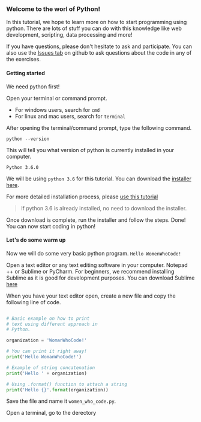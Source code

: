### Welcome to the worl of Python! 

In this tutorial, we hope to learn more on how to start programming using python. There are lots of stuff you can do with this knowledge like web development, scripting, data processing and more!

If you have questions, please don't hesitate to ask and participate. You can also use the [Issues tab](https://github.com/pprmint/python-sample/issues) on github to ask questions about the code in any of the exercises.


#### Getting started
We need python first!

Open your terminal or command prompt.
- For windows users, search for `cmd`
- For linux and mac users, search for `terminal`

After opening the terminal/command prompt, type the following command.
```shell
python --version
```

This will tell you what version of python is currently installed in your computer.

```shell
Python 3.6.0
```


We will be using `python 3.6` for this tutorial. You can download the [installer here](https://www.python.org/downloads/).

For more detailed installation process, please [use this tutorial](https://tutorial.djangogirls.org/en/python_installation/)

>If python 3.6 is already installed, no need to download the installer.

Once download is complete, run the installer and follow the steps. Done! You can now start coding in python!

#### Let's do some warm up

Now we will do some very basic python program. `Hello WomenWhoCode!`

Open a text editor or any text editing software in your computer. Notepad ++ or Sublime or PyCharm. For beginners, we recommend installing Sublime as it is good for development purposes. You can download Sublime [here](https://www.sublimetext.com/3)

When you have your text editor open, create a new file and copy the following line of code.

```python

# Basic example on how to print
# text using different approach in
# Python.

organization = 'WomanWhoCode!'

# You can print it right away!
print('Hello WomanWhoCode!')

# Example of string concatenation
print('Hello ' + organization)

# Using .format() function to attach a string
print('Hello {}'.format(organization))
```

Save the file and name it `women_who_code.py`.

Open a terminal, go to the derectory 

